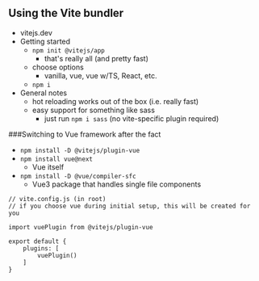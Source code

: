 ## Using the Vite bundler

- vitejs.dev
- Getting started
  - `npm init @vitejs/app`
    - that's really all (and pretty fast)
  - choose options
    - vanilla, vue, vue w/TS, React, etc.
  - `npm i`
- General notes
  - hot reloading works out of the box (i.e. really fast)
  - easy support for something like sass
    - just run `npm i sass` (no vite-specific plugin required)


###Switching to Vue framework after the fact
- `npm install -D @vitejs/plugin-vue`
- `npm install vue@next`
  - Vue itself
- `npm install -D @vue/compiler-sfc` 
  - Vue3 package that handles single file components
  
```vue
// vite.config.js (in root)
// if you choose vue during initial setup, this will be created for you

import vuePlugin from @vitejs/plugin-vue

export default {
    plugins: [
        vuePlugin()
    ]
}
```

